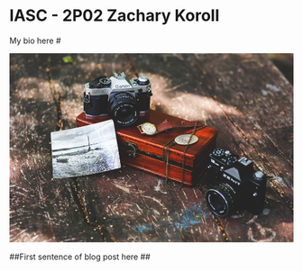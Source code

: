 # IASC - 2P02 Zachary Koroll

My bio here #

![GitHub Logo](/Images/can.jpg)

##First sentence of blog post here ##
